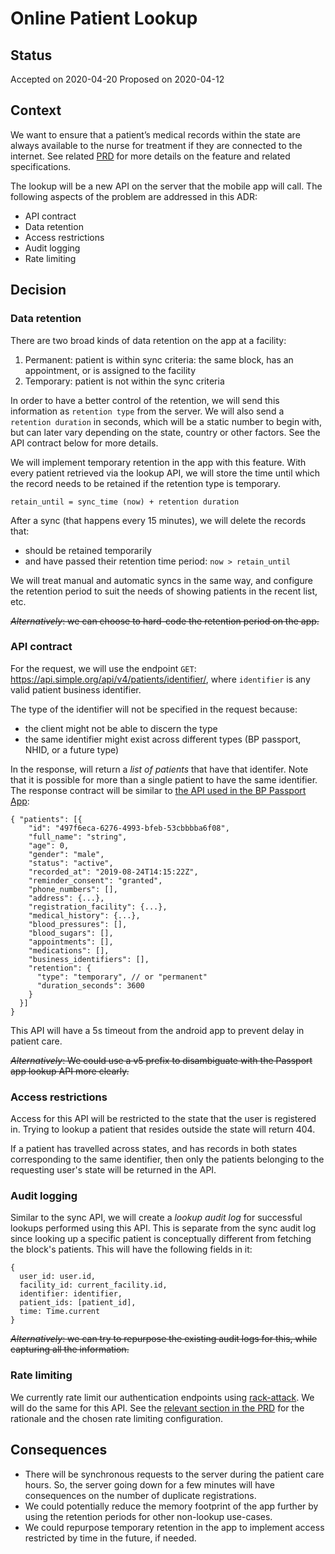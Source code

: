 # Online Patient Lookup

## Status

Accepted on 2020-04-20
Proposed on 2020-04-12

## Context

We want to ensure that a patient’s medical records within the state
are always available to the nurse for treatment if they are connected
to the internet. See related
[PRD](https://docs.google.com/document/d/1q6cppByQULfh3_mMXC4BJpiNN9Uc_awA6rreeEtUBaM/edit#)
for more details on the feature and related specifications.

The lookup will be a new API on the server that the mobile app will
call. The following aspects of the problem are addressed in this ADR:

- API contract
- Data retention
- Access restrictions
- Audit logging
- Rate limiting

## Decision
### Data retention
There are two broad kinds of data retention on the app at a facility:
1. Permanent: patient is within sync criteria: the same block, has an
   appointment, or is assigned to the facility
2. Temporary: patient is not within the sync criteria

In order to have a better control of the retention, we will send this
information as `retention type` from the server. We will also send a
`retention duration` in seconds, which will be a static number to
begin with, but can later vary depending on the state, country or
other factors. See the API contract below for more details.

We will implement temporary retention in the app with this
feature. With every patient retrieved via the lookup API, we will
store the time until which the record needs to be retained if the
retention type is temporary.

```
retain_until = sync_time (now) + retention duration
```

After a sync (that happens every 15 minutes), we will delete the
records that:
- should be retained temporarily
- and have passed their retention time period: `now > retain_until`

We will treat manual and automatic syncs in the same way, and
configure the retention period to suit the needs of showing patients
in the recent list, etc.

~~_Alternatively_: we can choose to hard-code the retention period on
the app.~~

### API contract
For the request, we will use the endpoint `GET`:
https://api.simple.org/api/v4/patients/identifier/, where `identifier`
is any valid patient business identifier.

The type of the identifier will not be specified in the request because:
- the client might not be able to discern the type
- the same identifier might exist across different types (BP passport,
  NHID, or a future type)

In the response, will return a _list of patients_ that have that
identifer. Note that it is possible for more than a single patient to
have the same identifier. The response contract will be similar to
[the API used in the BP Passport
App](https://api.simple.org/api-docs#tag/Patient/paths/~1patient/get):

````
{ "patients": [{
    "id": "497f6eca-6276-4993-bfeb-53cbbbba6f08",
    "full_name": "string",
    "age": 0,
    "gender": "male",
    "status": "active",
    "recorded_at": "2019-08-24T14:15:22Z",
    "reminder_consent": "granted",
    "phone_numbers": [],
    "address": {...},
    "registration_facility": {...},
    "medical_history": {...},
    "blood_pressures": [],
    "blood_sugars": [],
    "appointments": [],
    "medications": [],
    "business_identifiers": [],
    "retention": {
      "type": "temporary", // or "permanent"
      "duration_seconds": 3600
    }
  }]
}
````

This API will have a 5s timeout from the android app to prevent delay
in patient care.

~~_Alternatively_: We could use a v5 prefix to disambiguate with the
Passport app lookup API more clearly.~~

### Access restrictions
Access for this API will be restricted to the state that the user is
registered in. Trying to lookup a patient that resides outside the
state will return 404.

If a patient has travelled across states, and has records in both
states corresponding to the same identifier, then only the patients
belonging to the requesting user's state will be returned in the API.

### Audit logging
Similar to the sync API, we will create a _lookup audit log_ for
successful lookups performed using this API. This is separate from the
sync audit log since looking up a specific patient is conceptually
different from fetching the block's patients. This will have the
following fields in it:

````
{
  user_id: user.id,
  facility_id: current_facility.id,
  identifier: identifier,
  patient_ids: [patient_id],
  time: Time.current
}
````

~~_Alternatively_: we can try to repurpose the existing audit logs for
this, while capturing all the information.~~

### Rate limiting
We currently rate limit our authentication endpoints using
[rack-attack](https://github.com/rack/rack-attack). We will do the
same for this API. See the [relevant section in the
PRD](https://docs.google.com/document/d/1q6cppByQULfh3_mMXC4BJpiNN9Uc_awA6rreeEtUBaM/edit#)
for the rationale and the chosen rate limiting configuration.

## Consequences
- There will be synchronous requests to the server during the patient
  care hours. So, the server going down for a few minutes will have
  consequences on the number of duplicate registrations.
- We could potentially reduce the memory footprint of the app further
  by using the retention periods for other non-lookup use-cases.
- We could repurpose temporary retention in the app to implement
  access restricted by time in the future, if needed.
